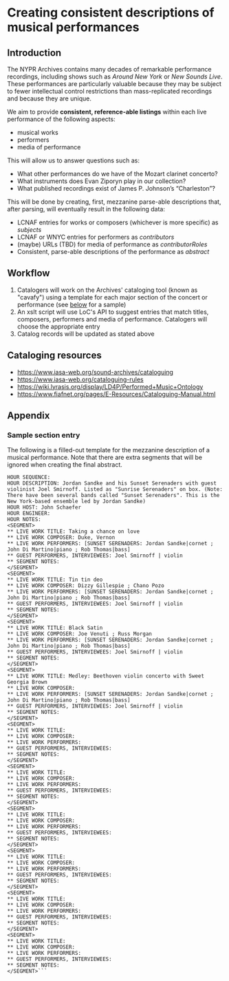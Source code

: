 # Creating consistent descriptions of musical performances

## Introduction
The NYPR Archives contains many decades of remarkable performance recordings, including shows such as _Around New York_ or _New Sounds Live_. These performances are particularly valuable because they may be subject to fewer intellectual control restrictions than mass-replicated recordings and because they are unique.

We aim to provide **consistent, reference-able listings** within each live performance of the following aspects:
- musical works
- performers
- media of performance

This will allow us to answer questions such as: 
- What other performances do we have of the Mozart clarinet concerto?
- What instruments does Evan Ziporyn play in our collection?
- What published recordings exist of James P. Johnson’s “Charleston”?

This will be done by creating, first, mezzanine parse-able descriptions that, after parsing, will eventually result in the following data:
- LCNAF entries for works or composers (whichever is more specific) as _subjects_
- LCNAF or WNYC entries for performers as _contributors_
- (maybe) URLs (TBD) for media of performance as _contributorRoles_
- Consistent, parse-able descriptions of the performance as _abstract_

## Workflow
1. Catalogers will work on the Archives' cataloging tool (known as "cavafy") using a template for each major section of the concert or performance (see [below](https://github.com/MarcosSueiro/nypr-archives-ingest-scripts/blob/master/additionalDocs/performanceCataloging.md#sample-section-entry) for a sample)
2. An xslt script will use LoC's API to suggest entries that match titles, composers, performers and media of performance. Catalogers will choose the appropriate entry
3. Catalog records will be updated as stated above

## Cataloging resources
- https://www.iasa-web.org/sound-archives/cataloguing
- https://www.iasa-web.org/cataloguing-rules
- https://wiki.lyrasis.org/display/LD4P/Performed+Music+Ontology
- https://www.fiafnet.org/pages/E-Resources/Cataloguing-Manual.html 

## Appendix
### Sample section entry 
The following is a filled-out template for the mezzanine description of a musical performance. Note that there are extra segments that will be ignored when creating the final abstract.
```HOUR PERFORMANCE DATE: 1996-03-04
HOUR SEQUENCE: 
HOUR DESCRIPTION: Jordan Sandke and his Sunset Serenaders with guest violinist Joel Smirnoff. Listed as "Sunrise Serenaders" on box. (Note: There have been several bands called "Sunset Serenaders". This is the New York-based ensemble led by Jordan Sandke)
HOUR HOST: John Schaefer
HOUR ENGINEER:  
HOUR NOTES: 
<SEGMENT>
** LIVE WORK TITLE: Taking a chance on love
** LIVE WORK COMPOSER: Duke, Vernon
** LIVE WORK PERFORMERS: [SUNSET SERENADERS: Jordan Sandke|cornet ; John Di Martino|piano ; Rob Thomas|bass]
** GUEST PERFORMERS, INTERVIEWEES: Joel Smirnoff | violin
** SEGMENT NOTES: 
</SEGMENT>
<SEGMENT>
** LIVE WORK TITLE: Tin tin deo
** LIVE WORK COMPOSER: Dizzy Gillespie ; Chano Pozo
** LIVE WORK PERFORMERS: [SUNSET SERENADERS: Jordan Sandke|cornet ; John Di Martino|piano ; Rob Thomas|bass]
** GUEST PERFORMERS, INTERVIEWEES: Joel Smirnoff | violin
** SEGMENT NOTES: 
</SEGMENT>
<SEGMENT>
** LIVE WORK TITLE: Black Satin
** LIVE WORK COMPOSER: Joe Venuti ; Russ Morgan
** LIVE WORK PERFORMERS: [SUNSET SERENADERS: Jordan Sandke|cornet ; John Di Martino|piano ; Rob Thomas|bass]
** GUEST PERFORMERS, INTERVIEWEES: Joel Smirnoff | violin
** SEGMENT NOTES: 
</SEGMENT>
<SEGMENT>
** LIVE WORK TITLE: Medley: Beethoven violin concerto with Sweet Georgia Brown
** LIVE WORK COMPOSER: 
** LIVE WORK PERFORMERS: [SUNSET SERENADERS: Jordan Sandke|cornet ; John Di Martino|piano ; Rob Thomas|bass]
** GUEST PERFORMERS, INTERVIEWEES: Joel Smirnoff | violin
** SEGMENT NOTES: 
</SEGMENT>
<SEGMENT>
** LIVE WORK TITLE: 
** LIVE WORK COMPOSER: 
** LIVE WORK PERFORMERS: 
** GUEST PERFORMERS, INTERVIEWEES: 
** SEGMENT NOTES: 
</SEGMENT>
<SEGMENT>
** LIVE WORK TITLE: 
** LIVE WORK COMPOSER: 
** LIVE WORK PERFORMERS: 
** GUEST PERFORMERS, INTERVIEWEES: 
** SEGMENT NOTES: 
</SEGMENT>
<SEGMENT>
** LIVE WORK TITLE: 
** LIVE WORK COMPOSER: 
** LIVE WORK PERFORMERS: 
** GUEST PERFORMERS, INTERVIEWEES: 
** SEGMENT NOTES: 
</SEGMENT>
<SEGMENT>
** LIVE WORK TITLE: 
** LIVE WORK COMPOSER: 
** LIVE WORK PERFORMERS: 
** GUEST PERFORMERS, INTERVIEWEES: 
** SEGMENT NOTES: 
</SEGMENT>
<SEGMENT>
** LIVE WORK TITLE: 
** LIVE WORK COMPOSER: 
** LIVE WORK PERFORMERS: 
** GUEST PERFORMERS, INTERVIEWEES: 
** SEGMENT NOTES: 
</SEGMENT>
<SEGMENT>
** LIVE WORK TITLE: 
** LIVE WORK COMPOSER: 
** LIVE WORK PERFORMERS: 
** GUEST PERFORMERS, INTERVIEWEES: 
** SEGMENT NOTES: 
</SEGMENT>```
